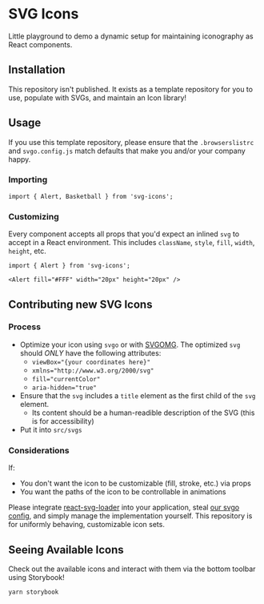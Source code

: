 # SVG Icons

Little playground to demo a dynamic setup for maintaining iconography as React components.

## Installation

This repository isn't published. It exists as a template repository for you to use, populate with SVGs, and maintain an Icon library!

## Usage

If you use this template repository, please ensure that the `.browserslistrc` and `svgo.config.js` match defaults that make you and/or your company happy.

### Importing

```JS
import { Alert, Basketball } from 'svg-icons';
```

### Customizing

Every component accepts all props that you'd expect an inlined `svg` to accept in a React environment. This includes `className`, `style`, `fill`, `width`, `height`, etc.

```JS
import { Alert } from 'svg-icons';

<Alert fill="#FFF" width="20px" height="20px" />
```

## Contributing new SVG Icons

### Process

- Optimize your icon using `svgo` or with [SVGOMG](https://jakearchibald.github.io/svgomg/). The optimized `svg` should _ONLY_ have the following attributes:
  - `viewBox="{your coordinates here}"`
  - `xmlns="http://www.w3.org/2000/svg"`
  - `fill="currentColor"`
  - `aria-hidden="true"`
- Ensure that the `svg` includes a `title` element as the first child of the `svg` element.
  - Its content should be a human-readible description of the SVG (this is for accessibility)
- Put it into `src/svgs`

### Considerations

If:

- You don't want the icon to be customizable (fill, stroke, etc.) via props
- You want the paths of the icon to be controllable in animations

Please integrate [react-svg-loader](https://github.com/boopathi/react-svg-loader) into your application, steal [our svgo config](./svgo.config.js), and simply manage the implementation yourself. This repository is for uniformly behaving, customizable icon sets.

## Seeing Available Icons

Check out the available icons and interact with them via the bottom toolbar using Storybook!

`yarn storybook`

<!-- TODO: Host static instance of Storybook -->
